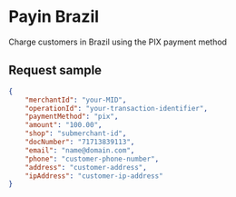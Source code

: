 # Payin Brazil

Charge customers in Brazil using the PIX payment method

## Request sample

```json
{
    "merchantId": "your-MID",
    "operationId": "your-transaction-identifier",
    "paymentMethod": "pix",
    "amount": "100.00",
    "shop": "submerchant-id",
    "docNumber": "71713839113",
    "email": "name@domain.com",
    "phone": "customer-phone-number",
    "address": "customer-address",
    "ipAddress": "customer-ip-address"
}
```
